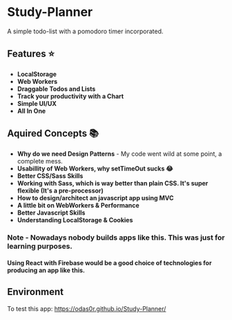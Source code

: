 # Study-Planner

A simple todo-list with a pomodoro timer incorporated.

## Features ⭐️

- **LocalStorage**
- **Web Workers**
- **Draggable Todos and Lists**
- **Track your productivity with a Chart**
- **Simple UI/UX**
- **All In One**

## Aquired Concepts 📚

- **Why do we need Design Patterns** - My code went wild at some point, a complete mess.
- **Usabillity of Web Workers, why setTimeOut sucks 😂**
- **Better CSS/Sass Skills**
- **Working with Sass, which is way better than plain CSS. It's super flexible (It's a pre-processor)**
- **How to design/architect an javascript app using MVC**
- **A little bit on WebWorkers & Performance**
- **Better Javascript Skills**
- **Understanding LocalStorage & Cookies**

### **Note** - Nowadays nobody builds apps like this. This was just for learning purposes.

#### Using React with Firebase would be a good choice of technologies for producing an app like this.

## Environment

To test this app: https://odas0r.github.io/Study-Planner/
